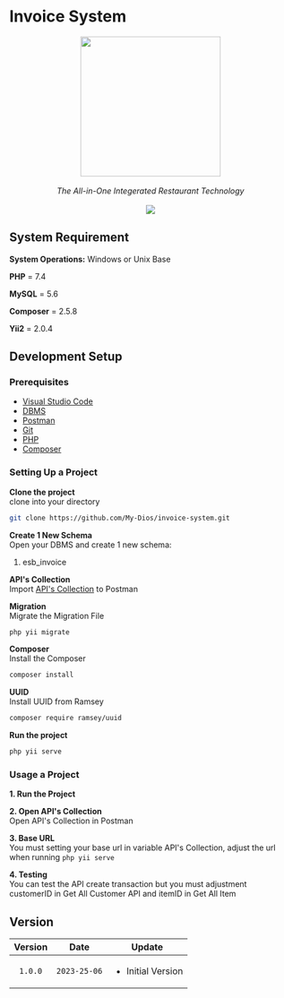 # Invoice System
<div align="center" style='text-align : center;'>
  <div class='row'>
    <img src="https://img.freepik.com/free-icon/report_318-373693.jpg" width="250px"/>
  </div>
  <br>
  <i>The All-in-One Integerated Restaurant Technology</i>
  <br>
</div>

<br>
<div align="center">
<img src="https://img.shields.io/badge/version-v1.0.0-blue" />
</div>

## System Requirement
**System Operations:** Windows or Unix Base

**PHP** = 7.4

**MySQL** = 5.6

**Composer** = 2.5.8

**Yii2** = 2.0.4

## Development Setup

### Prerequisites
<ul>
    <li><a href="https://code.visualstudio.com/download" target="_blank" rel="noopener noreferrer">Visual Studio Code</a></li>
    <li><a href="https://dev.mysql.com/downloads/workbench/" target="_blank" rel="noopener noreferrer">DBMS</a></li>
    <li><a href="https://www.postman.com/downloads/" target="_blank" rel="noopener noreferrer">Postman</a></li>
    <li><a href="https://git-scm.com/downloads" target="_blank" rel="noopener noreferrer">Git</a></li>
    <li><a href="https://www.php.net/downloads.php" target="_blank" rel="noopener noreferrer">PHP</a></li>
    <li><a href="https://getcomposer.org/download/" target="_blank" rel="noopener noreferrer">Composer</a></li>
</ul>

### Setting Up a Project
<b>Clone the project</b>
<br>
clone into your directory
```bash
git clone https://github.com/My-Dios/invoice-system.git
```

<b>Create 1 New Schema</b> 
<br>
Open your DBMS and create 1 new schema:  
<ol>
    <li>esb_invoice</li>
</ol>

<b>API's Collection</b> 
<br>
Import <a href="https://drive.google.com/file/d/1U8A9BKlGWX92riqZFONCxSiKv-hcAs14/view?usp=sharing" target="_blank" rel="noopener noreferrer">API's Collection</a> to Postman 

<b>Migration</b>
<br>
Migrate the Migration File 
```bash
php yii migrate
```

<b>Composer</b>
<br>
Install the Composer 
```bash
composer install
```

<b>UUID</b>
<br>
Install UUID from Ramsey
```bash
composer require ramsey/uuid
```

<b>Run the project</b>
<br>
```bash
php yii serve
```


### Usage a Project
<b>1. Run the Project</b> 
<br>

<b>2. Open API's Collection</b> 
<br>
Open API's Collection in Postman

<b>3. Base URL</b> 
<br>
You must setting your base url in variable API's Collection, adjust the url when running `php yii serve`

<b>4. Testing</b> 
<br>
You can test the API create transaction but you must adjustment customerID in Get All Customer API and itemID in Get All Item 


## Version
| Version | Date         | Update |
| :---:   |     :---:    |  ---   |
| `1.0.0`| `2023-25-06` | <ul><li>Initial Version</li></ul> |
